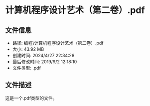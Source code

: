 ﻿# 计算机程序设计艺术（第二卷）.pdf

## 文件信息
- 路径: 编程\计算机程序设计艺术（第二卷）.pdf
- 大小: 43.92 MB
- 创建时间: 2024/4/27 22:34:28
- 最后修改时间: 2019/9/2 12:18:10
- 文件类型: .pdf

## 文件描述
这是一个.pdf类型的文件。

